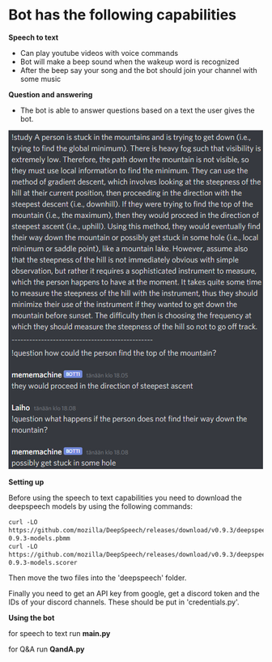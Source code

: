 # Bot has the  following capabilities
**Speech to text**
  * Can play youtube videos with voice commands
  * Bot will make a beep sound when the wakeup word is recognized
  * After the beep say your song and the bot should join your channel with some music

**Question and answering**
  * The bot is able to answer questions based on a text the user gives the bot.
  
![alt text](https://github.com/LaihoE/DeepDiscord/blob/master/pics/fixedpic.png?raw=true)

**Setting up**

Before using the speech to text capabilities you need to download the deepspeech models by using the following commands:

```
curl -LO https://github.com/mozilla/DeepSpeech/releases/download/v0.9.3/deepspeech-0.9.3-models.pbmm
curl -LO https://github.com/mozilla/DeepSpeech/releases/download/v0.9.3/deepspeech-0.9.3-models.scorer
```
Then move the two files into the 'deepspeech' folder.

Finally you need to get an API key from google, get a discord token and the IDs of your discord channels. These should be put in 'credentials.py'.

**Using the bot**

for speech to text run **main.py**

for Q&A run **QandA.py**
